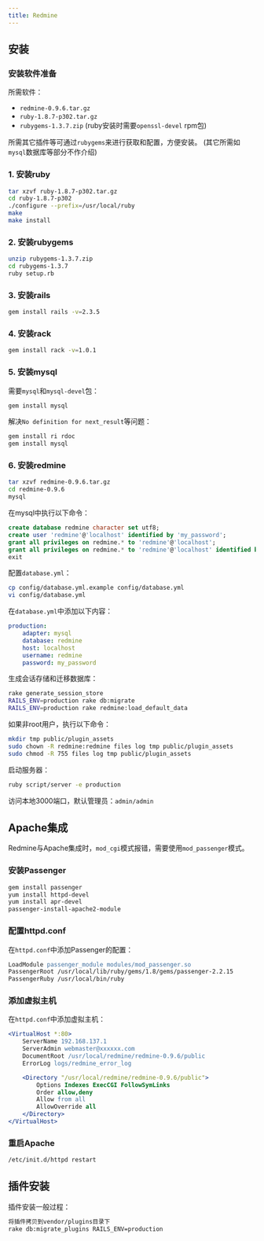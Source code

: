 ```yaml
---
title: Redmine
---
```


## 安装

### 安装软件准备

所需软件：
- `redmine-0.9.6.tar.gz`
- `ruby-1.8.7-p302.tar.gz`
- `rubygems-1.3.7.zip` (ruby安装时需要`openssl-devel` rpm包)

所需其它插件等可通过`rubygems`来进行获取和配置，方便安装。
(其它所需如`mysql`数据库等部分不作介绍)

### 1. 安装ruby

```sh
tar xzvf ruby-1.8.7-p302.tar.gz
cd ruby-1.8.7-p302
./configure --prefix=/usr/local/ruby
make
make install
```

### 2. 安装rubygems

```sh
unzip rubygems-1.3.7.zip
cd rubygems-1.3.7
ruby setup.rb
```

### 3. 安装rails

```sh
gem install rails -v=2.3.5
```

### 4. 安装rack

```sh
gem install rack -v=1.0.1
```

### 5. 安装mysql

需要`mysql`和`mysql-devel`包：

```sh
gem install mysql
```

解决`No definition for next_result`等问题：

```sh
gem install ri rdoc
gem install mysql
```

### 6. 安装redmine

```sh
tar xzvf redmine-0.9.6.tar.gz
cd redmine-0.9.6
mysql
```

在mysql中执行以下命令：

```sql
create database redmine character set utf8;
create user 'redmine'@'localhost' identified by 'my_password';
grant all privileges on redmine.* to 'redmine'@'localhost';
grant all privileges on redmine.* to 'redmine'@'localhost' identified by 'my_password';
exit
```

配置`database.yml`：

```sh
cp config/database.yml.example config/database.yml
vi config/database.yml
```

在`database.yml`中添加以下内容：

```yaml
production:
    adapter: mysql
    database: redmine
    host: localhost
    username: redmine
    password: my_password
```

生成会话存储和迁移数据库：

```sh
rake generate_session_store
RAILS_ENV=production rake db:migrate
RAILS_ENV=production rake redmine:load_default_data
```

如果非root用户，执行以下命令：

```sh
mkdir tmp public/plugin_assets
sudo chown -R redmine:redmine files log tmp public/plugin_assets
sudo chmod -R 755 files log tmp public/plugin_assets
```

启动服务器：

```sh
ruby script/server -e production
```

访问本地3000端口，默认管理员：`admin/admin`

## Apache集成

Redmine与Apache集成时，`mod_cgi`模式报错，需要使用`mod_passenger`模式。

### 安装Passenger

```sh
gem install passenger
yum install httpd-devel
yum install apr-devel
passenger-install-apache2-module
```

### 配置httpd.conf

在`httpd.conf`中添加Passenger的配置：

```apache
LoadModule passenger_module modules/mod_passenger.so
PassengerRoot /usr/local/lib/ruby/gems/1.8/gems/passenger-2.2.15
PassengerRuby /usr/local/bin/ruby
```

### 添加虚拟主机

在`httpd.conf`中添加虚拟主机：

```apache
<VirtualHost *:80>
    ServerName 192.168.137.1
    ServerAdmin webmaster@xxxxxx.com
    DocumentRoot /usr/local/redmine/redmine-0.9.6/public
    ErrorLog logs/redmine_error_log 

    <Directory "/usr/local/redmine/redmine-0.9.6/public">
        Options Indexes ExecCGI FollowSymLinks
        Order allow,deny
        Allow from all
        AllowOverride all
    </Directory>
</VirtualHost>
```

### 重启Apache

```sh
/etc/init.d/httpd restart
```

## 插件安装

插件安装一般过程：

```sh
将插件拷贝到vendor/plugins目录下
rake db:migrate_plugins RAILS_ENV=production
```
